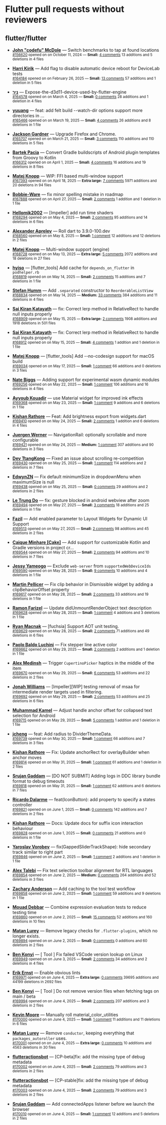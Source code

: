 # Flutter pull requests without reviewers

## flutter/flutter

* **[John "codefu" McDole](https://github.com/jtmcdole)** &mdash; Switch benchmarks to tap at found locations<br />
  <sub>[#156620](https://github.com/flutter/flutter/pull/156620) opened on on October 11, 2024 &mdash; **Small:** [4 comments](https://github.com/flutter/flutter/pull/156620) 13 additions and 5 deletions in 4 files</sub><br />

* **[Harri Kirik](https://github.com/harri35)** &mdash; Add flag to disable automatic device reboot for DeviceLab tests<br />
  <sub>[#164184](https://github.com/flutter/flutter/pull/164184) opened on on February 26, 2025 &mdash; **Small:** [13 comments](https://github.com/flutter/flutter/pull/164184) 57 additions and 1 deletion in 5 files</sub><br />

* **[ניר](https://github.com/nrbnlulu)** &mdash; Expose-the-d3d11-device-used-by-flutter-engine<br />
  <sub>[#164578](https://github.com/flutter/flutter/pull/164578) opened on on March 4, 2025 &mdash; **Small:** [0 comments](https://github.com/flutter/flutter/pull/164578) 28 additions and 1 deletion in 4 files</sub><br />

* **[yuuang](https://github.com/zhangyuang)** &mdash; feat: add felt build --watch-dir options support more directories in …<br />
  <sub>[#165466](https://github.com/flutter/flutter/pull/165466) opened on on March 19, 2025 &mdash; **Small:** [4 comments](https://github.com/flutter/flutter/pull/165466) 26 additions and 8 deletions in 1 file</sub><br />

* **[Jackson Gardner](https://github.com/eyebrowsoffire)** &mdash; Upgrade Firefox and Chrome.<br />
  <sub>[#165707](https://github.com/flutter/flutter/pull/165707) opened on on March 21, 2025 &mdash; **Small:** [3 comments](https://github.com/flutter/flutter/pull/165707) 110 additions and 110 deletions in 5 files</sub><br />

* **[Bartek Pacia](https://github.com/bartekpacia)** &mdash; Convert Gradle buildscripts of Android plugin templates from Groovy to Kotlin<br />
  <sub>[#166312](https://github.com/flutter/flutter/pull/166312) opened on on April 1, 2025 &mdash; **Small:** [4 comments](https://github.com/flutter/flutter/pull/166312) 16 additions and 19 deletions in 8 files</sub><br />

* **[Matej Knopp](https://github.com/knopp)** &mdash; WIP: FFI based multi-window support<br />
  <sub>[#167393](https://github.com/flutter/flutter/pull/167393) opened on on April 18, 2025 &mdash; **Extra large:** [7 comments](https://github.com/flutter/flutter/pull/167393) 5971 additions and 20 deletions in 94 files</sub><br />

* **[Bobbie-Ware](https://github.com/Bobbie-Ware)** &mdash; fix minor spelling mistake in roadmap<br />
  <sub>[#167888](https://github.com/flutter/flutter/pull/167888) opened on on April 27, 2025 &mdash; **Small:** [2 comments](https://github.com/flutter/flutter/pull/167888) 1 addition and 1 deletion in 1 file</sub><br />

* **[Hellomik2002](https://github.com/Hellomik2002)** &mdash; [Impeller] add run time shaders<br />
  <sub>[#168294](https://github.com/flutter/flutter/pull/168294) opened on on May 4, 2025 &mdash; **Small:** [2 comments](https://github.com/flutter/flutter/pull/168294) 95 additions and 14 deletions in 6 files</sub><br />

* **[Alexander Aprelev](https://github.com/aam)** &mdash; Roll dart to 3.9.0-100.dev<br />
  <sub>[#168560](https://github.com/flutter/flutter/pull/168560) opened on on May 8, 2025 &mdash; **Small:** [1 comment](https://github.com/flutter/flutter/pull/168560) 12 additions and 12 deletions in 2 files</sub><br />

* **[Matej Knopp](https://github.com/knopp)** &mdash; Multi-window support (engine)<br />
  <sub>[#168728](https://github.com/flutter/flutter/pull/168728) opened on on May 13, 2025 &mdash; **Extra large:** [5 comments](https://github.com/flutter/flutter/pull/168728) 2072 additions and 18 deletions in 27 files</sub><br />

* **[hyiso](https://github.com/hyiso)** &mdash; [flutter_tools] Add cache for `depends_on_flutter` in `podhelper.rb`<br />
  <sub>[#168819](https://github.com/flutter/flutter/pull/168819) opened on on May 14, 2025 &mdash; **Small:** [2 comments](https://github.com/flutter/flutter/pull/168819) 15 additions and 7 deletions in 1 file</sub><br />

* **[Stefan Humm](https://github.com/Fintasys)** &mdash; Add `.separated` constructor to `ReorderableListView`<br />
  <sub>[#168834](https://github.com/flutter/flutter/pull/168834) opened on on May 14, 2025 &mdash; **Medium:** [33 comments](https://github.com/flutter/flutter/pull/168834) 384 additions and 11 deletions in 4 files</sub><br />

* **[Sai Kiran Katayath](https://github.com/Katayath-Sai-Kiran)** &mdash; fix: Correct lerp method in RelativeRect to handle null inputs properly<br />
  <sub>[#168909](https://github.com/flutter/flutter/pull/168909) opened on on May 15, 2025 &mdash; **Extra large:** [2 comments](https://github.com/flutter/flutter/pull/168909) 1908 additions and 1918 deletions in 501 files</sub><br />

* **[Sai Kiran Katayath](https://github.com/Katayath-Sai-Kiran)** &mdash; fix: Correct lerp method in RelativeRect to handle null inputs properly<br />
  <sub>[#168912](https://github.com/flutter/flutter/pull/168912) opened on on May 15, 2025 &mdash; **Small:** [4 comments](https://github.com/flutter/flutter/pull/168912) 1 addition and 1 deletion in 1 file</sub><br />

* **[Matej Knopp](https://github.com/knopp)** &mdash; [flutter_tools] Add --no-codesign support for macOS build<br />
  <sub>[#169034](https://github.com/flutter/flutter/pull/169034) opened on on May 17, 2025 &mdash; **Small:** [1 comment](https://github.com/flutter/flutter/pull/169034) 66 additions and 0 deletions in 3 files</sub><br />

* **[Nate Biggs](https://github.com/biggs0125)** &mdash; Adding support for experimental wasm dynamic modules<br />
  <sub>[#169256](https://github.com/flutter/flutter/pull/169256) opened on on May 22, 2025 &mdash; **Small:** [1 comment](https://github.com/flutter/flutter/pull/169256) 106 additions and 16 deletions in 4 files</sub><br />

* **[Ayyoub Kouadir](https://github.com/ayyoub-coder)** &mdash; use Material widget for improved ink effects<br />
  <sub>[#169368](https://github.com/flutter/flutter/pull/169368) opened on on May 23, 2025 &mdash; **Small:** [1 comment](https://github.com/flutter/flutter/pull/169368) 9 additions and 6 deletions in 1 file</sub><br />

* **[Kishan Rathore](https://github.com/rkishan516)** &mdash; Feat: Add brightness export from widgets.dart<br />
  <sub>[#169410](https://github.com/flutter/flutter/pull/169410) opened on on May 24, 2025 &mdash; **Small:** [2 comments](https://github.com/flutter/flutter/pull/169410) 1 addition and 6 deletions in 4 files</sub><br />

* **[Juergen Werner](https://github.com/pogojotz)** &mdash; NavigationRail: optionally scrollable and more configurable<br />
  <sub>[#169421](https://github.com/flutter/flutter/pull/169421) opened on on May 24, 2025 &mdash; **Medium:** [1 comment](https://github.com/flutter/flutter/pull/169421) 307 additions and 90 deletions in 3 files</sub><br />

* **[Dev TtangKong](https://github.com/MTtankkeo)** &mdash; Fixed an issue about scrolling re-competition<br />
  <sub>[#169430](https://github.com/flutter/flutter/pull/169430) opened on on May 25, 2025 &mdash; **Small:** [1 comment](https://github.com/flutter/flutter/pull/169430) 114 additions and 2 deletions in 7 files</sub><br />

* **[EdwynZN](https://github.com/EdwynZN)** &mdash; Fix default minimumSize in dropdownMenu when maximumSize is null<br />
  <sub>[#169438](https://github.com/flutter/flutter/pull/169438) opened on on May 25, 2025 &mdash; **Small:** [0 comments](https://github.com/flutter/flutter/pull/169438) 29 additions and 2 deletions in 2 files</sub><br />

* **[Le Trung Do](https://github.com/letrungdo)** &mdash; fix: gesture blocked in android webview after zoom<br />
  <sub>[#169494](https://github.com/flutter/flutter/pull/169494) opened on on May 27, 2025 &mdash; **Small:** [3 comments](https://github.com/flutter/flutter/pull/169494) 18 additions and 25 deletions in 1 file</sub><br />

* **[Fazil](https://github.com/fazil-kp)** &mdash; Add enabled parameter to Layout Widgets for Dynamic UI Support<br />
  <sub>[#169513](https://github.com/flutter/flutter/pull/169513) opened on on May 27, 2025 &mdash; **Small:** [2 comments](https://github.com/flutter/flutter/pull/169513) 98 additions and 45 deletions in 2 files</sub><br />

* **[Caique Minhare [Cake]](https://github.com/ca-ke)** &mdash; Add support for customizable Kotlin and Gradle versions in project cr…<br />
  <sub>[#169544](https://github.com/flutter/flutter/pull/169544) opened on on May 27, 2025 &mdash; **Small:** [2 comments](https://github.com/flutter/flutter/pull/169544) 94 additions and 10 deletions in 7 files</sub><br />

* **[Jessy Yameogo](https://github.com/jyameo)** &mdash; Exclude `web-server` from `supportedWebDeviceIds`<br />
  <sub>[#169590](https://github.com/flutter/flutter/pull/169590) opened on on May 28, 2025 &mdash; **Small:** [9 comments](https://github.com/flutter/flutter/pull/169590) 10 additions and 4 deletions in 1 file</sub><br />

* **[Martin Pellicer](https://github.com/martinpelli)** &mdash; Fix clip behavior in Dismissible widget by adding a clipBehaviorOffset property<br />
  <sub>[#169617](https://github.com/flutter/flutter/pull/169617) opened on on May 28, 2025 &mdash; **Small:** [2 comments](https://github.com/flutter/flutter/pull/169617) 33 additions and 19 deletions in 1 file</sub><br />

* **[Ramon Farizel](https://github.com/RamonFarizel)** &mdash; Update didUnmountRenderObject text description<br />
  <sub>[#169628](https://github.com/flutter/flutter/pull/169628) opened on on May 28, 2025 &mdash; **Small:** [1 comment](https://github.com/flutter/flutter/pull/169628) 4 additions and 3 deletions in 1 file</sub><br />

* **[Ryan Macnak](https://github.com/rmacnak-google)** &mdash; [fuchsia] Support AOT unit testing.<br />
  <sub>[#169629](https://github.com/flutter/flutter/pull/169629) opened on on May 28, 2025 &mdash; **Small:** [2 comments](https://github.com/flutter/flutter/pull/169629) 71 additions and 49 deletions in 6 files</sub><br />

* **[Paolo Baldo Luchini](https://github.com/Paolo9711)** &mdash; Fix stepper line active color<br />
  <sub>[#169662](https://github.com/flutter/flutter/pull/169662) opened on on May 29, 2025 &mdash; **Small:** [2 comments](https://github.com/flutter/flutter/pull/169662) 2 additions and 1 deletion in 1 file</sub><br />

* **[Alex Medinsh](https://github.com/alex-medinsh)** &mdash; Trigger `CupertinoPicker` haptics in the middle of the item<br />
  <sub>[#169670](https://github.com/flutter/flutter/pull/169670) opened on on May 29, 2025 &mdash; **Small:** [6 comments](https://github.com/flutter/flutter/pull/169670) 53 additions and 22 deletions in 2 files</sub><br />

* **[Jonah Williams](https://github.com/jonahwilliams)** &mdash; [Impeller][WIP] testing removal of msaa for intermediate render targets used in filtering.<br />
  <sub>[#169692](https://github.com/flutter/flutter/pull/169692) opened on on May 29, 2025 &mdash; **Small:** [2 comments](https://github.com/flutter/flutter/pull/169692) 53 additions and 25 deletions in 6 files</sub><br />

* **[Muhammad Kamel](https://github.com/muhammadkamel)** &mdash; Adjust handle anchor offset for collapsed text selection for Android<br />
  <sub>[#169715](https://github.com/flutter/flutter/pull/169715) opened on on May 29, 2025 &mdash; **Small:** [5 comments](https://github.com/flutter/flutter/pull/169715) 1 addition and 1 deletion in 1 file</sub><br />

* **[jcheng](https://github.com/StanleyCocos)** &mdash; feat: Add radius to DividerThemeData.<br />
  <sub>[#169739](https://github.com/flutter/flutter/pull/169739) opened on on May 30, 2025 &mdash; **Small:** [1 comment](https://github.com/flutter/flutter/pull/169739) 66 additions and 7 deletions in 3 files</sub><br />

* **[Kishan Rathore](https://github.com/rkishan516)** &mdash; Fix: Update anchorRect for overlayBuilder when anchor moves<br />
  <sub>[#169814](https://github.com/flutter/flutter/pull/169814) opened on on May 31, 2025 &mdash; **Small:** [1 comment](https://github.com/flutter/flutter/pull/169814) 61 additions and 1 deletion in 2 files</sub><br />

* **[Srujan Gaddam](https://github.com/srujzs)** &mdash; [DO NOT SUBMIT] Adding logs in DDC library bundle format to debug timeouts<br />
  <sub>[#169818](https://github.com/flutter/flutter/pull/169818) opened on on May 31, 2025 &mdash; **Small:** [1 comment](https://github.com/flutter/flutter/pull/169818) 62 additions and 6 deletions in 7 files</sub><br />

* **[Ricardo Dalarme](https://github.com/ricardodalarme)** &mdash; feat(IconButton): add property to specify a states controller<br />
  <sub>[#169821](https://github.com/flutter/flutter/pull/169821) opened on on June 1, 2025 &mdash; **Small:** [0 comments](https://github.com/flutter/flutter/pull/169821) 142 additions and 7 deletions in 2 files</sub><br />

* **[Kishan Rathore](https://github.com/rkishan516)** &mdash; Docs: Update docs for suffix icon interaction behaviour<br />
  <sub>[#169828](https://github.com/flutter/flutter/pull/169828) opened on on June 1, 2025 &mdash; **Small:** [0 comments](https://github.com/flutter/flutter/pull/169828) 21 additions and 0 deletions in 1 file</sub><br />

* **[Yaroslav Vorobev](https://github.com/Zekfad)** &mdash; fix(GappedSliderTrackShape): hide secondary track similar to right part<br />
  <sub>[#169846](https://github.com/flutter/flutter/pull/169846) opened on on June 2, 2025 &mdash; **Small:** [1 comment](https://github.com/flutter/flutter/pull/169846) 2 additions and 1 deletion in 1 file</sub><br />

* **[Alex Talebi](https://github.com/SalehTZ)** &mdash; Fix text selection toolbar alignment for RTL languages<br />
  <sub>[#169854](https://github.com/flutter/flutter/pull/169854) opened on on June 2, 2025 &mdash; **Medium:** [0 comments](https://github.com/flutter/flutter/pull/169854) 264 additions and 52 deletions in 3 files</sub><br />

* **[Zachary Anderson](https://github.com/zanderso)** &mdash; Add caching to the tool test workflow<br />
  <sub>[#169858](https://github.com/flutter/flutter/pull/169858) opened on on June 2, 2025 &mdash; **Small:** [1 comment](https://github.com/flutter/flutter/pull/169858) 59 additions and 9 deletions in 1 file</sub><br />

* **[Mouad Debbar](https://github.com/mdebbar)** &mdash; Combine expression evaluation tests to reduce testing time<br />
  <sub>[#169860](https://github.com/flutter/flutter/pull/169860) opened on on June 2, 2025 &mdash; **Small:** [15 comments](https://github.com/flutter/flutter/pull/169860) 52 additions and 160 deletions in 10 files</sub><br />

* **[Matan Lurey](https://github.com/matanlurey)** &mdash; Remove legacy checks for `.flutter-plugins`, which no longer exists.<br />
  <sub>[#169894](https://github.com/flutter/flutter/pull/169894) opened on on June 2, 2025 &mdash; **Small:** [0 comments](https://github.com/flutter/flutter/pull/169894) 0 additions and 60 deletions in 2 files</sub><br />

* **[Ben Konyi](https://github.com/bkonyi)** &mdash; [ Tool ] Fix failed VSCode version lookup on Linux<br />
  <sub>[#169949](https://github.com/flutter/flutter/pull/169949) opened on on June 3, 2025 &mdash; **Small:** [2 comments](https://github.com/flutter/flutter/pull/169949) 34 additions and 2 deletions in 4 files</sub><br />

* **[Erik Ernst](https://github.com/eernstg)** &mdash; Enable obvious lints<br />
  <sub>[#169971](https://github.com/flutter/flutter/pull/169971) opened on on June 4, 2025 &mdash; **Extra large:** [0 comments](https://github.com/flutter/flutter/pull/169971) 39695 additions and 44199 deletions in 2692 files</sub><br />

* **[Ben Konyi](https://github.com/bkonyi)** &mdash; [ Tool ] Do not remove version files when fetching tags on main / beta<br />
  <sub>[#169994](https://github.com/flutter/flutter/pull/169994) opened on on June 4, 2025 &mdash; **Small:** [2 comments](https://github.com/flutter/flutter/pull/169994) 207 additions and 3 deletions in 2 files</sub><br />

* **[Kevin Moore](https://github.com/kevmoo)** &mdash; Manually roll material_color_utilities<br />
  <sub>[#170000](https://github.com/flutter/flutter/pull/170000) opened on on June 4, 2025 &mdash; **Small:** [1 comment](https://github.com/flutter/flutter/pull/170000) 11 additions and 11 deletions in 6 files</sub><br />

* **[Matan Lurey](https://github.com/matanlurey)** &mdash; Remove `conductor`, keeping everything that `packages_autoroller` uses.<br />
  <sub>[#170001](https://github.com/flutter/flutter/pull/170001) opened on on June 4, 2025 &mdash; **Extra large:** [0 comments](https://github.com/flutter/flutter/pull/170001) 10 additions and 4563 deletions in 30 files</sub><br />

* **[flutteractionsbot](https://github.com/flutteractionsbot)** &mdash; [CP-beta]fix: add the missing type of debug metadata<br />
  <sub>[#170002](https://github.com/flutter/flutter/pull/170002) opened on on June 4, 2025 &mdash; **Small:** [2 comments](https://github.com/flutter/flutter/pull/170002) 79 additions and 3 deletions in 2 files</sub><br />

* **[flutteractionsbot](https://github.com/flutteractionsbot)** &mdash; [CP-stable]fix: add the missing type of debug metadata<br />
  <sub>[#170003](https://github.com/flutter/flutter/pull/170003) opened on on June 4, 2025 &mdash; **Small:** [2 comments](https://github.com/flutter/flutter/pull/170003) 79 additions and 3 deletions in 2 files</sub><br />

* **[Srujan Gaddam](https://github.com/srujzs)** &mdash; Add connectedApps listener before we launch the browser<br />
  <sub>[#170010](https://github.com/flutter/flutter/pull/170010) opened on on June 4, 2025 &mdash; **Small:** [1 comment](https://github.com/flutter/flutter/pull/170010) 12 additions and 5 deletions in 2 files</sub><br />

